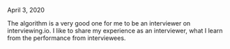 April 3, 2020<br>

The algorithm is a very good one for me to be an interviewer on interviewing.io. I like to share my experience as an interviewer, what I learn from the performance from interviewees. <br>